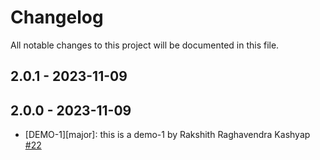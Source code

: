 # Changelog

All notable changes to this project will be documented in this file.

## 2.0.1 - 2023-11-09

## 2.0.0 - 2023-11-09

- [DEMO-1][major]: this is a demo-1 by Rakshith Raghavendra Kashyap [#22](https://github.com/kashyaprakshith/change-log/pull/22)
